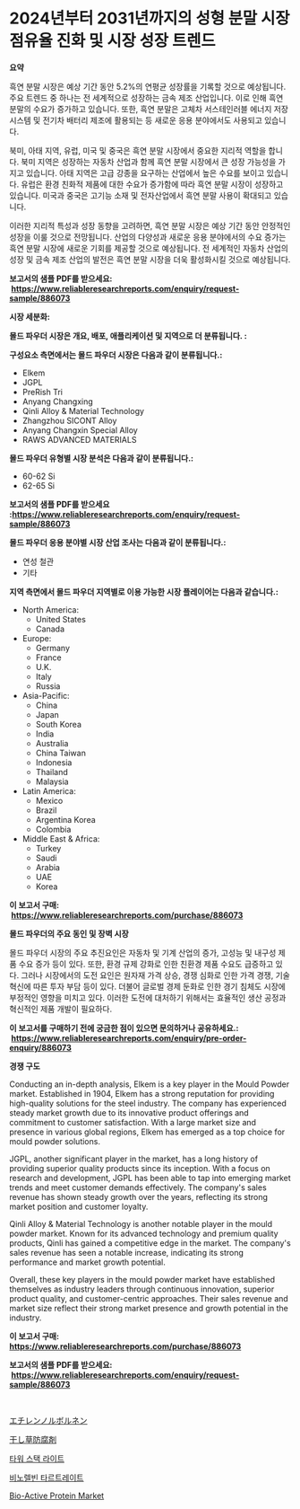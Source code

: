 <p><h1>2024년부터 2031년까지의 성형 분말 시장 점유율 진화 및 시장 성장 트렌드</h1></p><p><strong>요약</strong></p>
<p><p>흑연 분말 시장은 예상 기간 동안 5.2%의 연평균 성장률을 기록할 것으로 예상됩니다. 주요 트렌드 중 하나는 전 세계적으로 성장하는 금속 제조 산업입니다. 이로 인해 흑연 분말의 수요가 증가하고 있습니다. 또한, 흑연 분말은 고체차 서스테인러블 에너지 저장 시스템 및 전기차 배터리 제조에 활용되는 등 새로운 응용 분야에서도 사용되고 있습니다.</p><p>북미, 아태 지역, 유럽, 미국 및 중국은 흑연 분말 시장에서 중요한 지리적 역할을 합니다. 북미 지역은 성장하는 자동차 산업과 함께 흑연 분말 시장에서 큰 성장 가능성을 가지고 있습니다. 아태 지역은 고급 강종을 요구하는 산업에서 높은 수요를 보이고 있습니다. 유럽은 환경 친화적 제품에 대한 수요가 증가함에 따라 흑연 분말 시장이 성장하고 있습니다. 미국과 중국은 고기능 소재 및 전자산업에서 흑연 분말 사용이 확대되고 있습니다.</p><p>이러한 지리적 특성과 성장 동향을 고려하면, 흑연 분말 시장은 예상 기간 동안 안정적인 성장을 이룰 것으로 전망됩니다. 산업의 다양성과 새로운 응용 분야에서의 수요 증가는 흑연 분말 시장에 새로운 기회를 제공할 것으로 예상됩니다. 전 세계적인 자동차 산업의 성장 및 금속 제조 산업의 발전은 흑연 분말 시장을 더욱 활성화시킬 것으로 예상됩니다.</p></p>
<p><strong>보고서의 샘플 PDF를 받으세요: &nbsp;<a href="https://www.reliableresearchreports.com/enquiry/request-sample/886073">https://www.reliableresearchreports.com/enquiry/request-sample/886073</a></strong></p>
<p><strong>시장 세분화:</strong></p>
<p><strong> 몰드 파우더 시장은 개요, 배포, 애플리케이션 및 지역으로 더 분류됩니다. :</strong></p>
<p><strong>구성요소 측면에서는 몰드 파우더 시장은 다음과 같이 분류됩니다.:</strong></p>
<p><ul><li>Elkem</li><li>JGPL</li><li>PreRish Tri</li><li>Anyang Changxing</li><li>Qinli Alloy & Material Technology</li><li>Zhangzhou SICONT Alloy</li><li>Anyang Changxin Special Alloy</li><li>RAWS ADVANCED MATERIALS</li></ul></p>
<p><strong> 몰드 파우더 유형별 시장 분석은 다음과 같이 분류됩니다.:</strong></p>
<p><ul><li>60-62 Si</li><li>62-65 Si</li></ul></p>
<p><strong>보고서의 샘플 PDF를 받으세요 :<a href="https://www.reliableresearchreports.com/enquiry/request-sample/886073">https://www.reliableresearchreports.com/enquiry/request-sample/886073</a></strong></p>
<p><strong> 몰드 파우더 응용 분야별 시장 산업 조사는 다음과 같이 분류됩니다.:</strong></p>
<p><ul><li>연성 철관</li><li>기타</li></ul></p>
<p><strong>지역 측면에서 몰드 파우더 지역별로 이용 가능한 시장 플레이어는 다음과 같습니다.:</strong></p>
<p><ul>
    <li>
        North America:
        <ul>
            <li>United States</li>
            <li>Canada</li>
        </ul>
    </li>
    <li>
        Europe:
        <ul>
            <li>Germany</li>
            <li>France</li>
            <li>U.K.</li>
            <li>Italy</li>
            <li>Russia</li>
        </ul>
    </li>
    <li>
        Asia-Pacific:
        <ul>
            <li>China</li>
            <li>Japan</li>
            <li>South Korea</li>
            <li>India</li>
            <li>Australia</li>
            <li>China Taiwan</li>
            <li>Indonesia</li>
            <li>Thailand</li>
            <li>Malaysia</li>
        </ul>
    </li>
    <li>
        Latin America:
        <ul>
            <li>Mexico</li>
            <li>Brazil</li>
            <li>Argentina Korea</li>
            <li>Colombia</li>
        </ul>
    </li>
    <li>
        Middle East & Africa:
        <ul>
            <li>Turkey</li>
            <li>Saudi</li>
            <li>Arabia</li>
            <li>UAE</li>
            <li>Korea</li>
        </ul>
    </li>
    </ul></p>
<p><strong>이 보고서 구매: &nbsp;<a href="https://www.reliableresearchreports.com/purchase/886073">https://www.reliableresearchreports.com/purchase/886073</a></strong></p>
<p><strong>몰드 파우더의 주요 동인 및 장벽 시장</strong></p>
<p><p>몰드 파우더 시장의 주요 추진요인은 자동차 및 기계 산업의 증가, 고성능 및 내구성 제품 수요 증가 등이 있다. 또한, 환경 규제 강화로 인한 친환경 제품 수요도 급증하고 있다. 그러나 시장에서의 도전 요인은 원자재 가격 상승, 경쟁 심화로 인한 가격 경쟁, 기술 혁신에 따른 투자 부담 등이 있다. 더불어 글로벌 경제 둔화로 인한 경기 침체도 시장에 부정적인 영향을 미치고 있다. 이러한 도전에 대처하기 위해서는 효율적인 생산 공정과 혁신적인 제품 개발이 필요하다.</p></p>
<p><strong>이 보고서를 구매하기 전에 궁금한 점이 있으면 문의하거나 공유하세요.: &nbsp;<a href="https://www.reliableresearchreports.com/enquiry/pre-order-enquiry/886073">https://www.reliableresearchreports.com/enquiry/pre-order-enquiry/886073</a></strong></p>
<p><strong>경쟁 구도</strong></p>
<p><p>Conducting an in-depth analysis, Elkem is a key player in the Mould Powder market. Established in 1904, Elkem has a strong reputation for providing high-quality solutions for the steel industry. The company has experienced steady market growth due to its innovative product offerings and commitment to customer satisfaction. With a large market size and presence in various global regions, Elkem has emerged as a top choice for mould powder solutions.</p><p>JGPL, another significant player in the market, has a long history of providing superior quality products since its inception. With a focus on research and development, JGPL has been able to tap into emerging market trends and meet customer demands effectively. The company's sales revenue has shown steady growth over the years, reflecting its strong market position and customer loyalty.</p><p>Qinli Alloy & Material Technology is another notable player in the mould powder market. Known for its advanced technology and premium quality products, Qinli has gained a competitive edge in the market. The company's sales revenue has seen a notable increase, indicating its strong performance and market growth potential.</p><p>Overall, these key players in the mould powder market have established themselves as industry leaders through continuous innovation, superior product quality, and customer-centric approaches. Their sales revenue and market size reflect their strong market presence and growth potential in the industry.</p></p>
<p><strong>이 보고서 구매: &nbsp; <a href="https://www.reliableresearchreports.com/purchase/886073">https://www.reliableresearchreports.com/purchase/886073</a></strong></p>
<p><strong>보고서의 샘플 PDF를 받으세요: &nbsp;<a href="https://www.reliableresearchreports.com/enquiry/request-sample/886073">https://www.reliableresearchreports.com/enquiry/request-sample/886073</a></strong><strong></strong></p>
<p>&nbsp;</p>
<p><p><a href="https://medium.com/@chellamarie1962/%E3%82%A8%E3%83%81%E3%83%AC%E3%83%B3%E3%83%8E%E3%83%AB%E3%83%9C%E3%83%AB%E3%83%8D%E3%83%B3%E5%B8%82%E5%A0%B4%E3%81%AE%E8%A6%8F%E6%A8%A1%E3%81%A8%E5%B8%82%E5%A0%B4%E5%8B%95%E5%90%91-%E5%AE%8C%E5%85%A8%E3%81%AA%E6%A5%AD%E7%95%8C%E6%A6%82%E8%A6%81-2024%E5%B9%B4-2031%E5%B9%B4-92a35243184c">エチレンノルボルネン</a></p><p><a href="https://medium.com/@urinalisis45667/%E3%83%98%E3%82%A4%E3%81%AE%E4%BF%9D%E5%AD%98%E6%96%99%E5%B8%82%E5%A0%B4%E3%81%AE%E5%88%86%E6%9E%90-%E3%82%B0%E3%83%AD%E3%83%BC%E3%83%90%E3%83%AB%E7%94%A3%E6%A5%AD%E3%81%AE%E8%A6%8B%E9%80%9A%E3%81%97%E3%81%A8%E4%BA%88%E6%B8%AC-2024%E5%B9%B4%E3%81%8B%E3%82%892031%E5%B9%B4-4398720a5352">干し草防腐剤</a></p><p><a href="https://github.com/CorEmtymerich56566/Market-Research-Report-List-1/blob/main/829596915456.md">타워 스택 라이트</a></p><p><a href="https://medium.com/@maxinewilloughby/%EB%B9%84%EB%85%B8%EB%A0%90%EB%B9%88-%ED%83%80%EB%A5%B4%ED%8A%B8%EB%A0%88%EC%9D%B4%ED%8A%B8-%EC%8B%9C%EC%9E%A5-%EA%B7%9C%EB%AA%A8%EB%8A%94-%EA%B8%80%EB%A1%9C%EB%B2%8C-%EC%82%B0%EC%97%85%EC%97%90%EC%84%9C-%EC%B5%9C%EC%A0%81%EC%9D%98-%EB%A7%88%EC%BC%80%ED%8C%85-%EC%B1%84%EB%84%90%EC%9D%84-%EB%82%98%ED%83%80%EB%83%85%EB%8B%88%EB%8B%A4-423ca1d3f7de">비노렐빈 타르트레이트</a></p><p><a href="https://www.linkedin.com/pulse/bio-active-protein-market-size-2024-2031-global-industrial-zruoc?trackingId=cNojr2DfOmy71QGODX27eg%3D%3D">Bio-Active Protein Market</a></p></p>
